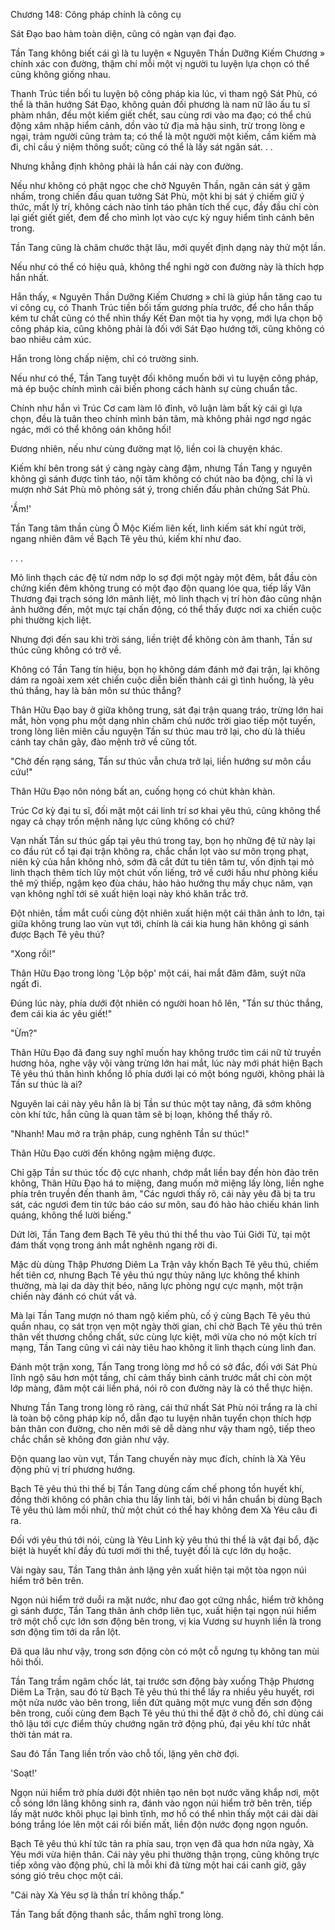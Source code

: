 




Chương 148: Công pháp chính là công cụ


Sát Đạo bao hàm toàn diện, cũng có ngàn vạn đại đạo.

Tần Tang không biết cái gì là tu luyện « Nguyên Thần Dưỡng Kiếm Chương » chính xác con đường, thậm chí mỗi một vị người tu luyện lựa chọn có thể cũng không giống nhau.

Thanh Trúc tiền bối tu luyện bộ công pháp kia lúc, vì tham ngộ Sát Phù, có thể là thân hướng Sát Đạo, không quản đối phương là nam nữ lão ấu tu sĩ phàm nhân, đều một kiếm giết chết, sau cùng rơi vào ma đạo; có thể chủ động xâm nhập hiểm cảnh, dồn vào tử địa mà hậu sinh, trừ trong lòng e ngại, trảm người cũng trảm ta; có thể là một người một kiếm, cầm kiếm mà đi, chỉ cầu ý niệm thông suốt; cũng có thể là lấy sát ngăn sát. . .

Nhưng khẳng định không phải là hắn cái này con đường.

Nếu như không có phật ngọc che chở Nguyên Thần, ngăn cản sát ý gặm nhấm, trong chiến đấu quan tưởng Sát Phù, một khi bị sát ý chiếm giữ ý thức, mất lý trí, không cách nào tỉnh táo phân tích thế cục, đầy đầu chỉ còn lại giết giết giết, đem để cho mình lọt vào cực kỳ nguy hiểm tình cảnh bên trong.

Tần Tang cũng là châm chước thật lâu, mới quyết định dạng này thử một lần.

Nếu như có thể có hiệu quả, không thể nghi ngờ con đường này là thích hợp hắn nhất.

Hắn thấy, « Nguyên Thần Dưỡng Kiếm Chương » chỉ là giúp hắn tăng cao tu vi công cụ, có Thanh Trúc tiền bối tấm gương phía trước, để cho hắn thấp kém tư chất cũng có thể nhìn thấy Kết Đan một tia hy vọng, mới lựa chọn bộ công pháp kia, cũng không phải là đối với Sát Đạo hướng tới, cũng không có bao nhiêu cảm xúc.

Hắn trong lòng chấp niệm, chỉ có trường sinh.

Nếu như có thể, Tần Tang tuyệt đối không muốn bởi vì tu luyện công pháp, mà ép buộc chính mình cải biến phong cách hành sự cùng chuẩn tắc.

Chính như hắn vì Trúc Cơ cam làm lô đỉnh, vô luận làm bất kỳ cái gì lựa chọn, đều là tuân theo chính mình bản tâm, mà không phải ngơ ngơ ngác ngác, mới có thể không oán không hối!

Đương nhiên, nếu như cùng đường mạt lộ, liền coi là chuyện khác.

Kiếm khí bên trong sát ý càng ngày càng đậm, nhưng Tần Tang y nguyên không gì sánh được tỉnh táo, nội tâm không có chút nào ba động, chỉ là vì mượn nhờ Sát Phù mô phỏng sát ý, trong chiến đấu phản chứng Sát Phù.

'Ầm!'

Tần Tang tâm thần cùng Ô Mộc Kiếm liên kết, linh kiếm sát khí ngút trời, ngang nhiên đâm về Bạch Tê yêu thú, kiếm khí như đao.

. . .

Mỏ linh thạch các đệ tử nơm nớp lo sợ đợi một ngày một đêm, bắt đầu còn chứng kiến đêm không trung có một đạo độn quang lóe qua, tiếp lấy Vân Thương đại trạch sóng lớn mãnh liệt, mỏ linh thạch vị trí hòn đảo cũng nhận ảnh hưởng đến, một mực tại chấn động, có thể thấy được nơi xa chiến cuộc phi thường kịch liệt.

Nhưng đợi đến sau khi trời sáng, liền triệt để không còn âm thanh, Tần sư thúc cũng không có trở về.

Không có Tần Tang tín hiệu, bọn họ không dám đánh mở đại trận, lại không dám ra ngoài xem xét chiến cuộc diễn biến thành cái gì tình huống, là yêu thú thắng, hay là bản môn sư thúc thắng?

Thân Hữu Đạo bay ở giữa không trung, sát đại trận quang tráo, trừng lớn hai mắt, hòn vọng phu một dạng nhìn chăm chú nước trời giao tiếp một tuyến, trong lòng liên miên cầu nguyện Tần sư thúc mau trở lại, cho dù là thiếu cánh tay chân gãy, đào mệnh trở về cũng tốt.

"Chờ đến rạng sáng, Tần sư thúc vẫn chưa trở lại, liền hướng sư môn cầu cứu!"

Thân Hữu Đạo nôn nóng bất an, cuống họng có chút khàn khàn.

Trúc Cơ kỳ đại tu sĩ, đối mặt một cái linh trí sơ khai yêu thú, cũng không thể ngay cả chạy trốn mệnh năng lực cũng không có chứ?

Vạn nhất Tần sư thúc gấp tại yêu thú trong tay, bọn họ những đệ tử này lại co đầu rút cổ tại đại trận không ra, chắc chắn lọt vào sư môn trọng phạt, niên kỷ của hắn không nhỏ, sớm đã cắt đứt tu tiên tâm tư, vốn định tại mỏ linh thạch thêm tích lũy một chút vốn liếng, trở về cưới hầu như phòng kiều thê mỹ thiếp, ngậm kẹo đùa cháu, hảo hảo hưởng thụ mấy chục năm, vạn vạn không nghĩ tới sẽ xuất hiện loại này khó khăn trắc trở.

Đột nhiên, tầm mắt cuối cùng đột nhiên xuất hiện một cái thân ảnh to lớn, tại giữa không trung lao vùn vụt tới, chính là cái kia hung hãn không gì sánh được Bạch Tê yêu thú?

"Xong rồi!"

Thân Hữu Đạo trong lòng 'Lộp bộp' một cái, hai mắt đăm đăm, suýt nữa ngất đi.

Đúng lúc này, phía dưới đột nhiên có người hoan hô lên, "Tần sư thúc thắng, đem cái kia ác yêu giết!"

"Ừm?"

Thân Hữu Đạo đã đang suy nghĩ muốn hay không trước tìm cái nữ tử truyền hương hỏa, nghe vậy vội vàng trừng lớn hai mắt, lúc này mới phát hiện Bạch Tê yêu thú thân hình khổng lồ phía dưới lại có một bóng người, không phải là Tần sư thúc là ai?

Nguyên lai cái này yêu hẳn là bị Tần sư thúc một tay nâng, đã sớm không còn khí tức, hắn cũng là quan tâm sẽ bị loạn, không thể thấy rõ.

"Nhanh! Mau mở ra trận pháp, cung nghênh Tần sư thúc!"

Thân Hữu Đạo cười đến không ngậm miệng được.

Chỉ gặp Tần sư thúc tốc độ cực nhanh, chớp mắt liền bay đến hòn đảo trên không, Thân Hữu Đạo há to miệng, đang muốn mở miệng lấy lòng, liền nghe phía trên truyền đến thanh âm, "Các ngươi thấy rõ, cái này yêu đã bị ta tru sát, các ngươi đem tin tức báo cáo sư môn, sau đó hảo hảo chiếu khán linh quáng, không thể lười biếng."

Dứt lời, Tần Tang đem Bạch Tê yêu thú thi thể thu vào Túi Giới Tử, tại một đám thất vọng trong ánh mắt nghênh ngang rời đi.

Mặc dù dùng Thập Phương Diêm La Trận vây khốn Bạch Tê yêu thú, chiếm hết tiên cơ, nhưng Bạch Tê yêu thú ngự thủy năng lực không thể khinh thường, mà lại da dày thịt béo, năng lực phòng ngự cực mạnh, một trận chiến này đánh có chút vất vả.

Mà lại Tần Tang mượn nó tham ngộ kiếm phù, cố ý cùng Bạch Tê yêu thú quần nhau, cọ sát trọn vẹn một ngày thời gian, chỉ chờ Bạch Tê yêu thú trên thân vết thương chồng chất, sức cùng lực kiệt, mới vừa cho nó một kích trí mạng, Tần Tang cũng vì cái này tiêu hao không ít linh thạch cùng linh đan.

Đánh một trận xong, Tần Tang trong lòng mơ hồ có sở đắc, đối với Sát Phù lĩnh ngộ sâu hơn một tầng, chỉ cảm thấy bình cảnh trước mắt chỉ còn một lớp màng, đâm một cái liền phá, nói rõ con đường này là có thể thực hiện.

Nhưng Tần Tang trong lòng rõ ràng, cái thứ nhất Sát Phù nói trắng ra là chỉ là toàn bộ công pháp kíp nổ, dẫn đạo tu luyện nhân tuyển chọn thích hợp bản thân con đường, cho nên mới sẽ dễ dàng như vậy tham ngộ, tiếp theo chắc chắn sẽ không đơn giản như vậy.

Độn quang lao vùn vụt, Tần Tang chuyến này mục đích, chính là Xà Yêu động phủ vị trí phương hướng.

Bạch Tê yêu thú thi thể bị Tần Tang dùng cấm chế phong tồn huyết khí, đồng thời không có phân chia thu lấy linh tài, bởi vì hắn chuẩn bị dùng Bạch Tê yêu thú làm mồi nhử, thử một chút có thể hay không đem Xà Yêu câu đi ra.

Đối với yêu thú tới nói, cùng là Yêu Linh kỳ yêu thú thi thể là vật đại bổ, đặc biệt là huyết khí đầy đủ tươi mới thi thể, tuyệt đối là cực lớn dụ hoặc.

Vài ngày sau, Tần Tang thân ảnh lặng yên xuất hiện tại một tòa ngọn núi hiểm trở bên trên.

Ngọn núi hiểm trở duỗi ra mặt nước, như đao gọt cứng nhắc, hiểm trở không gì sánh được, Tần Tang thân ảnh chớp liên tục, xuất hiện tại ngọn núi hiểm trở một chỗ cực lớn sơn động bên trong, vị kia Vương sư huynh liền là trong sơn động tìm tới da rắn lột.

Đã qua lâu như vậy, trong sơn động còn có một cỗ ngưng tụ không tan mùi hôi thối.

Tần Tang trầm ngâm chốc lát, tại trước sơn động bày xuống Thập Phương Diêm La Trận, sau đó từ Bạch Tê yêu thú thi thể lấy ra nhiều yêu huyết, rơi một nửa nước vào bên trong, liền đứt quãng một mực vung đến sơn động bên trong, cuối cùng đem Bạch Tê yêu thú thi thể đặt ở chỗ đó, chỉ dùng cái thô lậu tới cực điểm thủy chướng ngăn trở động phủ, đại yêu khí tức nhất thời tản mát ra.

Sau đó Tần Tang liền trốn vào chỗ tối, lặng yên chờ đợi.

'Soạt!'

Ngọn núi hiểm trở phía dưới đột nhiên tạo nên bọt nước văng khắp nơi, một cỗ sóng lớn lăng không sinh ra, đánh vào ngọn núi hiểm trở bên trên, tiếp lấy mặt nước khôi phục lại bình tĩnh, mơ hồ có thể nhìn thấy một cái dài dài bóng trắng lóe lên một cái rồi biến mất, liền độn nước đọng ngọn nguồn.

Bạch Tê yêu thú khí tức tản ra phía sau, trọn vẹn đã qua hơn nửa ngày, Xà Yêu mới vừa hiện thân. Cái này yêu phi thường thận trọng, cũng không trực tiếp xông vào động phủ, chỉ là mỗi khi đã từng một hai cái canh giờ, gây sóng gió trêu chọc một cái.

"Cái này Xà Yêu sợ là thần trí không thấp."

Tần Tang bất động thanh sắc, thầm nghĩ trong lòng.




